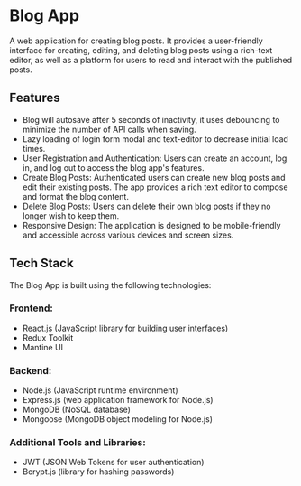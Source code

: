# Blog App
A web application for creating blog posts. It provides a user-friendly interface for creating, editing, and deleting blog posts using a rich-text editor, as well as a platform for users to read and interact with the published posts.

## Features
- Blog will autosave after 5 seconds of inactivity, it uses debouncing to minimize the number of API calls when saving.
- Lazy loading of login form modal and text-editor to decrease initial load times.
- User Registration and Authentication: Users can create an account, log in, and log out to access the blog app's features.
- Create Blog Posts: Authenticated users can create new blog posts and edit their existing posts. The app provides a rich text editor to compose and format the blog content.
- Delete Blog Posts: Users can delete their own blog posts if they no longer wish to keep them.
- Responsive Design: The application is designed to be mobile-friendly and accessible across various devices and screen sizes.

## Tech Stack
The Blog App is built using the following technologies:
### Frontend:
- React.js (JavaScript library for building user interfaces)
- Redux Toolkit
- Mantine UI

### Backend:
- Node.js (JavaScript runtime environment)
- Express.js (web application framework for Node.js)
- MongoDB (NoSQL database)
- Mongoose (MongoDB object modeling for Node.js)

### Additional Tools and Libraries:

- JWT (JSON Web Tokens for user authentication)
- Bcrypt.js (library for hashing passwords)
